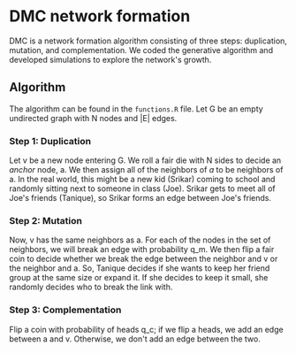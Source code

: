 # DMC network formation

DMC is a network formation algorithm consisting of three steps: duplication, mutation, and complementation. We coded the generative algorithm and developed simulations to explore the network's growth.

## Algorithm
The algorithm can be found in the `functions.R` file.
Let G be an empty undirected graph with N nodes and |E| edges. 

### Step 1: Duplication
Let v be a new node entering G. We roll a fair die with N sides to decide an _anchor_ node, a. We then assign all of the neighbors of $a$ to be neighbors of a. In the real world, this might be a new kid (Srikar) coming to school and randomly sitting next to someone in class (Joe). Srikar gets to meet all of Joe's friends (Tanique), so Srikar forms an edge between Joe's friends.

### Step 2: Mutation
Now, v has the same neighbors as a. For each of the nodes in the set of neighbors, we will break an edge with probability q_m. We then flip a fair coin to decide whether we break the edge between the neighbor and v or the neighbor and a. So, Tanique decides if she wants to keep her friend group at the same size or expand it. If she decides to keep it small, she randomly decides who to break the link with.

### Step 3: Complementation
Flip a coin with probability of heads q_c; if we flip a heads, we add an edge between a and v. Otherwise, we don't add an edge between the two.
